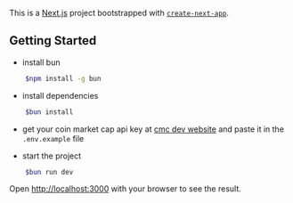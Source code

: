 This is a [Next.js](https://nextjs.org) project bootstrapped with [`create-next-app`](https://nextjs.org/docs/app/api-reference/cli/create-next-app).

## Getting Started

- install bun

```bash
    $npm install -g bun
```

- install dependencies

```bash
    $bun install
```
- get your coin market cap api key at [cmc dev website](https://pro.coinmarketcap.com/) and paste it in the `.env.example` file

- start the project

```bash
    $bun run dev
```


Open [http://localhost:3000](http://localhost:3000) with your browser to see the result.
